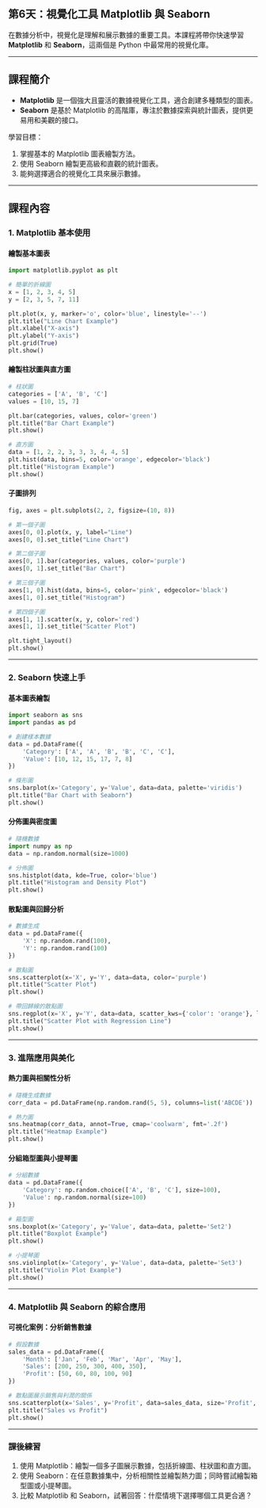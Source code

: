 ## 第6天：視覺化工具 Matplotlib 與 Seaborn  

在數據分析中，視覺化是理解和展示數據的重要工具。本課程將帶你快速學習 **Matplotlib** 和 **Seaborn**，這兩個是 Python 中最常用的視覺化庫。

---

## **課程簡介**
- **Matplotlib** 是一個強大且靈活的數據視覺化工具，適合創建多種類型的圖表。  
- **Seaborn** 是基於 Matplotlib 的高階庫，專注於數據探索與統計圖表，提供更易用和美觀的接口。

學習目標：  
1. 掌握基本的 Matplotlib 圖表繪製方法。  
2. 使用 Seaborn 繪製更高級和直觀的統計圖表。  
3. 能夠選擇適合的視覺化工具來展示數據。

---

## **課程內容**

### **1. Matplotlib 基本使用**  

#### **繪製基本圖表**  
```python
import matplotlib.pyplot as plt

# 簡單的折線圖
x = [1, 2, 3, 4, 5]
y = [2, 3, 5, 7, 11]

plt.plot(x, y, marker='o', color='blue', linestyle='--')
plt.title("Line Chart Example")
plt.xlabel("X-axis")
plt.ylabel("Y-axis")
plt.grid(True)
plt.show()
```

#### **繪製柱狀圖與直方圖**  
```python
# 柱狀圖
categories = ['A', 'B', 'C']
values = [10, 15, 7]

plt.bar(categories, values, color='green')
plt.title("Bar Chart Example")
plt.show()

# 直方圖
data = [1, 2, 2, 3, 3, 3, 4, 4, 5]
plt.hist(data, bins=5, color='orange', edgecolor='black')
plt.title("Histogram Example")
plt.show()
```

#### **子圖排列**  
```python
fig, axes = plt.subplots(2, 2, figsize=(10, 8))

# 第一個子圖
axes[0, 0].plot(x, y, label="Line")
axes[0, 0].set_title("Line Chart")

# 第二個子圖
axes[0, 1].bar(categories, values, color='purple')
axes[0, 1].set_title("Bar Chart")

# 第三個子圖
axes[1, 0].hist(data, bins=5, color='pink', edgecolor='black')
axes[1, 0].set_title("Histogram")

# 第四個子圖
axes[1, 1].scatter(x, y, color='red')
axes[1, 1].set_title("Scatter Plot")

plt.tight_layout()
plt.show()
```

---

### **2. Seaborn 快速上手**

#### **基本圖表繪製**  
```python
import seaborn as sns
import pandas as pd

# 創建樣本數據
data = pd.DataFrame({
    'Category': ['A', 'A', 'B', 'B', 'C', 'C'],
    'Value': [10, 12, 15, 17, 7, 8]
})

# 條形圖
sns.barplot(x='Category', y='Value', data=data, palette='viridis')
plt.title("Bar Chart with Seaborn")
plt.show()
```

#### **分佈圖與密度圖**  
```python
# 隨機數據
import numpy as np
data = np.random.normal(size=1000)

# 分佈圖
sns.histplot(data, kde=True, color='blue')
plt.title("Histogram and Density Plot")
plt.show()
```

#### **散點圖與回歸分析**  
```python
# 數據生成
data = pd.DataFrame({
    'X': np.random.rand(100),
    'Y': np.random.rand(100)
})

# 散點圖
sns.scatterplot(x='X', y='Y', data=data, color='purple')
plt.title("Scatter Plot")
plt.show()

# 帶回歸線的散點圖
sns.regplot(x='X', y='Y', data=data, scatter_kws={'color': 'orange'}, line_kws={'color': 'red'})
plt.title("Scatter Plot with Regression Line")
plt.show()
```

---

### **3. 進階應用與美化**

#### **熱力圖與相關性分析**  
```python
# 隨機生成數據
corr_data = pd.DataFrame(np.random.rand(5, 5), columns=list('ABCDE'))

# 熱力圖
sns.heatmap(corr_data, annot=True, cmap='coolwarm', fmt='.2f')
plt.title("Heatmap Example")
plt.show()
```

#### **分組箱型圖與小提琴圖**  
```python
# 分組數據
data = pd.DataFrame({
    'Category': np.random.choice(['A', 'B', 'C'], size=100),
    'Value': np.random.normal(size=100)
})

# 箱型圖
sns.boxplot(x='Category', y='Value', data=data, palette='Set2')
plt.title("Boxplot Example")
plt.show()

# 小提琴圖
sns.violinplot(x='Category', y='Value', data=data, palette='Set3')
plt.title("Violin Plot Example")
plt.show()
```

---

### **4. Matplotlib 與 Seaborn 的綜合應用**

#### **可視化案例：分析銷售數據**  
```python
# 假設數據
sales_data = pd.DataFrame({
    'Month': ['Jan', 'Feb', 'Mar', 'Apr', 'May'],
    'Sales': [200, 250, 300, 400, 350],
    'Profit': [50, 60, 80, 100, 90]
})

# 散點圖展示銷售與利潤的關係
sns.scatterplot(x='Sales', y='Profit', data=sales_data, size='Profit', hue='Month', palette='cool')
plt.title("Sales vs Profit")
plt.show()
```

---

### **課後練習**

1. 使用 Matplotlib：繪製一個多子圖展示數據，包括折線圖、柱狀圖和直方圖。  
2. 使用 Seaborn：在任意數據集中，分析相關性並繪製熱力圖；同時嘗試繪製箱型圖或小提琴圖。  
3. 比較 Matplotlib 和 Seaborn，試著回答：什麼情境下選擇哪個工具更合適？  
